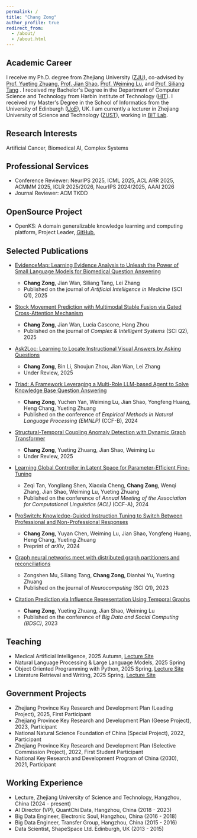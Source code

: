 ```yaml
---
permalink: /
title: "Chang Zong"
author_profile: true
redirect_from: 
  - /about/
  - /about.html
---
```


## Academic Career
I receive my Ph.D. degree from Zhejiang University ([ZJU](https://www.zju.edu.cn/)), co-advised by [Prof. Yueting Zhuang](https://person.zju.edu.cn/yzhuang), [Prof. Jian Shao](https://person.zju.edu.cn/jshao), [Prof. Weiming Lu](https://person.zju.edu.cn/lwm), and [Prof. Siliang Tang](https://person.zju.edu.cn/siliang) . I received my Bachelor's Degree in the Department of Computer Science and Technology from Harbin Institute of Technology ([HIT](https://www.hit.edu.cn/)). I received my Master's Degree in the School of Informatics from the University of Edinburgh ([UoE](https://www.ed.ac.uk/)), UK. I am currently a lecturer in Zhejiang University of Science and Technology ([ZUST](https://www.zust.edu.cn/)), working in [BIT Lab](http://bit.zust.edu.cn/catalogue/information.html).

## Research Interests
Artificial Cancer, Biomedical AI, Complex Systems

## Professional Services
- Conference Reviewer: NeurIPS 2025, ICML 2025, ACL ARR 2025, ACMMM 2025, ICLR 2025/2026, NeurIPS 2024/2025, AAAI 2026
- Journal Reviewer: ACM TKDD

## OpenSource Project
- OpenKS: A domain generalizable knowledge learning and computing platform, Project Leader, [GitHub](https://github.com/ZJU-OpenKS/OpenKS), 

## Selected Publications
- [EvidenceMap: Learning Evidence Analysis to Unleash the Power of Small Language Models for Biomedical Question Answering](https://www.sciencedirect.com/science/article/abs/pii/S0933365725001812)
  - **Chang Zong**, Jian Wan, Siliang Tang, Lei Zhang
  - Published on the journal of *Artificial Intelligence in Medicine* (SCI Q1), 2025

- [Stock Movement Prediction with Multimodal Stable Fusion via Gated Cross-Attention Mechanism](https://link.springer.com/article/10.1007/s40747-025-02023-3)
  - **Chang Zong**, Jian Wan, Lucia Cascone, Hang Zhou
  - Published on the journal of *Complex & Intelligent Systems* (SCI Q2), 2025

- [Ask2Loc: Learning to Locate Instructional Visual Answers by Asking Questions](https://arxiv.org/abs/2504.15918)
  - **Chang Zong**, Bin Li, Shoujun Zhou, Jian Wan, Lei Zhang
  - Under Review, 2025

- [Triad: A Framework Leveraging a Multi-Role LLM-based Agent to Solve Knowledge Base Question Answering](https://aclanthology.org/2024.emnlp-main.101/)
  - **Chang Zong**, Yuchen Yan, Weiming Lu, Jian Shao, Yongfeng Huang, Heng Chang, Yueting Zhuang
  - Published on the conference of *Empirical Methods in Natural Language Processing (EMNLP)* (CCF-B), 2024

- [Structural-Temporal Coupling Anomaly Detection with Dynamic Graph Transformer](https://arxiv.org/abs/2505.08330)
  - **Chang Zong**, Yueting Zhuang, Jian Shao, Weiming Lu
  - Under Review, 2025

- [Learning Global Controller in Latent Space for Parameter-Efficient Fine-Tuning](https://aclanthology.org/2024.acl-long.222/)
  - Zeqi Tan, Yongliang Shen, Xiaoxia Cheng, **Chang Zong**, Wenqi Zhang, Jian Shao, Weiming Lu, Yueting Zhuang
  - Published on the conference of *Annual Meeting of the Association for Computational Linguistics (ACL)* (CCF-A), 2024

- [ProSwitch: Knowledge-Guided Instruction Tuning to Switch Between Professional and Non-Professional Responses](https://arxiv.org/abs/2403.09131)
  - **Chang Zong**, Yuyan Chen, Weiming Lu, Jian Shao, Yongfeng Huang, Heng Chang, Yueting Zhuang
  - Preprint of *arXiv*, 2024

- [Graph neural networks meet with distributed graph partitioners and reconciliations](https://www.sciencedirect.com/science/article/abs/pii/S0925231222011894)
  - Zongshen Mu, Siliang Tang, **Chang Zong**, Dianhai Yu, Yueting Zhuang 
  - Published on the journal of *Neurocomputing* (SCI Q1), 2023

- [Citation Prediction via Influence Representation Using Temporal Graphs](https://link.springer.com/chapter/10.1007/978-981-99-3925-1_14)
  - **Chang Zong**, Yueting Zhuang, Jian Shao, Weiming Lu 
  - Published on the conference of *Big Data and Social Computing (BDSC)*, 2023

## Teaching
- Medical Artificial Intelligence, 2025 Autumn, [Lecture Site](https://course-master-medai-2025.notion.site)
- Natural Language Processing & Large Language Models, 2025 Spring
- Object Oriented Programming with Python, 2025 Spring, [Lecture Site](https://course-media-python-2025.notion.site)
- Literature Retrieval and Writing, 2025 Spring, [Lecture Site](https://course-master-literature-2025.notion.site)

## Government Projects
- Zhejiang Province Key Research and Development Plan (Leading Project), 2025, First Participant
- Zhejiang Province Key Research and Development Plan (Geese Project), 2023, Participant
- National Natural Science Foundation of China (Special Project), 2022, Participant
- Zhejiang Province Key Research and Development Plan (Selective Commission Project), 2022, First Student Participant
- National Key Research and Development Program of China (2030), 2021, Participant

## Working Experience
- Lecture, Zhejiang University of Science and Technology, Hangzhou, China (2024 - present)
- AI Director (VP), QuantChi Data, Hangzhou, China (2018 - 2023)
- Big Data Engineer, Electronic Soul, Hangzhou, China (2016 - 2018)
- Big Data Engineer, Transfer Group, Hangzhou, China (2015 - 2016)
- Data Scientist, ShapeSpace Ltd. Edinburgh, UK (2013 - 2015)
